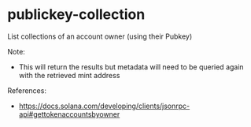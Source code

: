 # publickey-collection
List collections of an account owner (using their Pubkey)

Note:
- This will return the results but metadata will need to be queried again with the retrieved mint address

References:
- https://docs.solana.com/developing/clients/jsonrpc-api#gettokenaccountsbyowner
